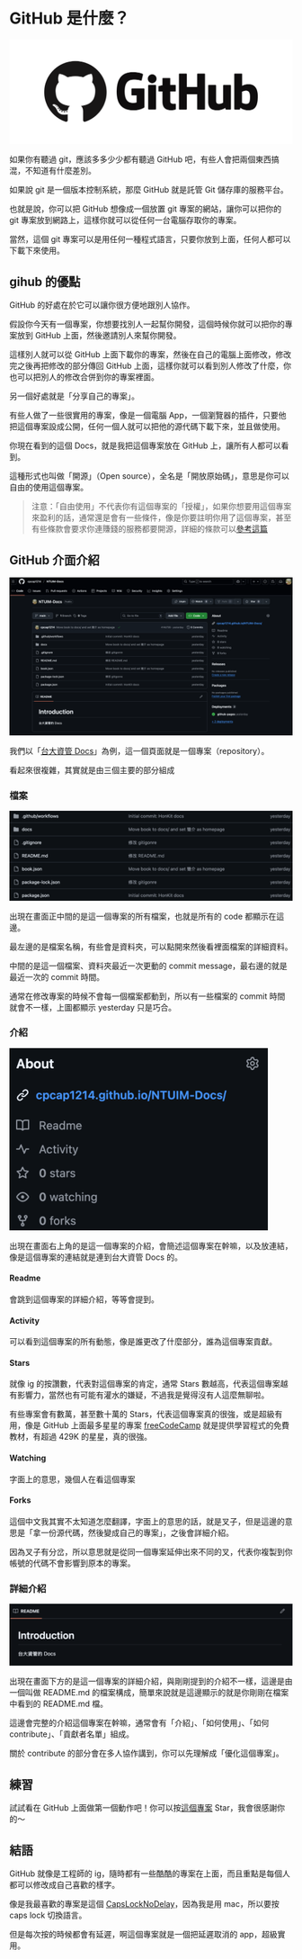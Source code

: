 # GitHub 是什麼？

![alt text](img/image-2.png)

如果你有聽過 git，應該多多少少都有聽過 GitHub 吧，有些人會把兩個東西搞混，不知道有什麼差別。

如果說 git 是一個版本控制系統，那麼 GitHub 就是託管 Git 儲存庫的服務平台。

也就是說，你可以把 GitHub 想像成一個放置 git 專案的網站，讓你可以把你的 git 專案放到網路上，這樣你就可以從任何一台電腦存取你的專案。

當然，這個 git 專案可以是用任何一種程式語言，只要你放到上面，任何人都可以下載下來使用。

## gihub 的優點

GitHub 的好處在於它可以讓你很方便地跟別人協作。

假設你今天有一個專案，你想要找別人一起幫你開發，這個時候你就可以把你的專案放到 GitHub 上面，然後邀請別人來幫你開發。    

這樣別人就可以從 GitHub 上面下載你的專案，然後在自己的電腦上面修改，修改完之後再把修改的部分傳回 GitHub 上面，這樣你就可以看到別人修改了什麼，你也可以把別人的修改合併到你的專案裡面。

另一個好處就是「分享自己的專案」。

有些人做了一些很實用的專案，像是一個電腦 App，一個瀏覽器的插件，只要他把這個專案設成公開，任何一個人就可以把他的源代碼下載下來，並且做使用。

你現在看到的這個 Docs，就是我把這個專案放在 GitHub 上，讓所有人都可以看到。

這種形式也叫做「開源」（Open source），全名是「開放原始碼」，意思是你可以自由的使用這個專案。

> 注意：「自由使用」不代表你有這個專案的「授權」，如果你想要用這個專案來盈利的話，通常還是會有一些條件，像是你要註明你用了這個專案，甚至有些條款會要求你連賺錢的服務都要開源，詳細的條款可以[參考這篇](https://noob.tw/open-source-licenses/)

## GitHub 介面介紹

![alt text](img/github_page.png)

我們以「[台大資管 Docs](https://github.com/cpcap1214/NTUIM-Docs?tab=readme-ov-file#readme)」為例，這一個頁面就是一個專案（repository）。

看起來很複雜，其實就是由三個主要的部分組成

### 檔案

![alt text](img/image.png)

出現在畫面正中間的是這一個專案的所有檔案，也就是所有的 code 都顯示在這邊。

最左邊的是檔案名稱，有些會是資料夾，可以點開來然後看裡面檔案的詳細資料。

中間的是這一個檔案、資料夾最近一次更動的 commit message，最右邊的就是最近一次的 commit 時間。

通常在修改專案的時候不會每一個檔案都動到，所以有一些檔案的 commit 時間就會不一樣，上圖都顯示 yesterday 只是巧合。

### 介紹

![alt text](img/image-1.png)

出現在畫面右上角的是這一個專案的介紹，會簡述這個專案在幹嘛，以及放連結，像是這個專案的連結就是連到台大資管 Docs 的。

#### Readme

會跳到這個專案的詳細介紹，等等會提到。

#### Activity

可以看到這個專案的所有動態，像是誰更改了什麼部分，誰為這個專案貢獻。

#### Stars

就像 ig 的按讚數，代表對這個專案的肯定，通常 Stars 數越高，代表這個專案越有影響力，當然也有可能有灌水的嫌疑，不過我是覺得沒有人這麼無聊啦。

有些專案會有數萬，甚至數十萬的 Stars，代表這個專案真的很強，或是超級有用，像是 GitHub 上面最多星星的專案 [freeCodeCamp](https://github.com/freeCodeCamp/freeCodeCamp) 就是提供學習程式的免費教材，有超過 429K 的星星，真的很強。

#### Watching

字面上的意思，幾個人在看這個專案

#### Forks

這個中文我其實不太知道怎麼翻譯，字面上的意思的話，就是叉子，但是這邊的意思是「拿一份源代碼，然後變成自己的專案」，之後會詳細介紹。

因為叉子有分岔，所以意思就是從同一個專案延伸出來不同的叉，代表你複製到你帳號的代碼不會影響到原本的專案。

### 詳細介紹

![alt text](<img/CleanShot 2025-09-28 at 00.20.29@2x.png>)

出現在畫面下方的是這一個專案的詳細介紹，與剛剛提到的介紹不一樣，這邊是由一個叫做 README.md 的檔案構成，簡單來說就是這邊顯示的就是你剛剛在檔案中看到的 README.md 檔。

這邊會完整的介紹這個專案在幹嘛，通常會有「介紹」、「如何使用」、「如何 contribute」、「貢獻者名單」組成。

關於 contribute 的部分會在多人協作講到，你可以先理解成「優化這個專案」。

## 練習

試試看在 GitHub 上面做第一個動作吧！你可以按[這個專案](https://github.com/cpcap1214/NTUIM-Docs) Star，我會很感謝你的～

## 結語

GitHub 就像是工程師的 ig，隨時都有一些酷酷的專案在上面，而且重點是每個人都可以修改成自己喜歡的樣字。

像是我最喜歡的專案是這個 [CapsLockNoDelay](https://github.com/gkpln3/CapsLockNoDelay)，因為我是用 mac，所以要按 caps lock 切換語言。

但是每次按的時候都會有延遲，啊這個專案就是一個把延遲取消的 app，超級實用。